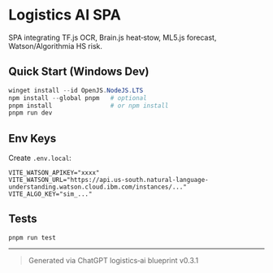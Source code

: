 # Logistics AI SPA
SPA integrating TF.js OCR, Brain.js heat‑stow, ML5.js forecast, Watson/Algorithmia HS risk.

## Quick Start (Windows Dev)
```powershell
winget install --id OpenJS.NodeJS.LTS
npm install --global pnpm   # optional
pnpm install                # or npm install
pnpm run dev
```

## Env Keys
Create `.env.local`:
```
VITE_WATSON_APIKEY="xxxx"
VITE_WATSON_URL="https://api.us-south.natural-language-understanding.watson.cloud.ibm.com/instances/..."
VITE_ALGO_KEY="sim_..."
```

## Tests
```
pnpm run test
```

---
> Generated via ChatGPT logistics‑ai blueprint v0.3.1